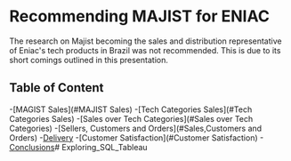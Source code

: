# Recommending MAJIST for ENIAC
The research on Majist becoming the sales and distribution representative of Eniac's tech products in Brazil was not recommended. This is due to its short comings outlined in this presentation.
## Table of Content
-[MAGIST Sales](#MAJIST Sales)
-[Tech Categories Sales](#Tech Categories Sales)
-[Sales over Tech Categories](#Sales over Tech Categories)
-[Sellers, Customers and Orders](#Sales,Customers and Orders)
-[Delivery](#Delivery)
-[Customer Satisfaction](#Customer Satisfaction)
-[Conclusions](#Conclusions)# Exploring_SQL_Tableau

